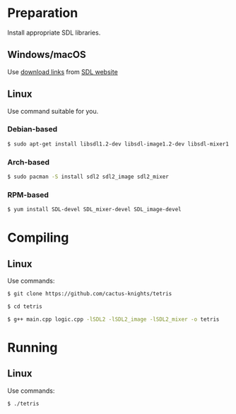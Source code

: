 #  Preparation
Install appropriate SDL libraries.

## Windows/macOS
Use [download links](https://www.libsdl.org/download-2.0.php) from [SDL website](https://www.libsdl.org)

## Linux
Use command suitable for you.

### Debian-based
```bash
$ sudo apt-get install libsdl1.2-dev libsdl-image1.2-dev libsdl-mixer1.2-dev
```
### Arch-based
```bash
$ sudo pacman -S install sdl2 sdl2_image sdl2_mixer
```

### RPM-based
```bash
$ yum install SDL-devel SDL_mixer-devel SDL_image-devel
```

# Compiling

## Linux
Use commands:
```bash
$ git clone https://github.com/cactus-knights/tetris

$ cd tetris

$ g++ main.cpp logic.cpp -lSDL2 -lSDL2_image -lSDL2_mixer -o tetris
```

# Running

## Linux
Use commands:
```bash
$ ./tetris
```
